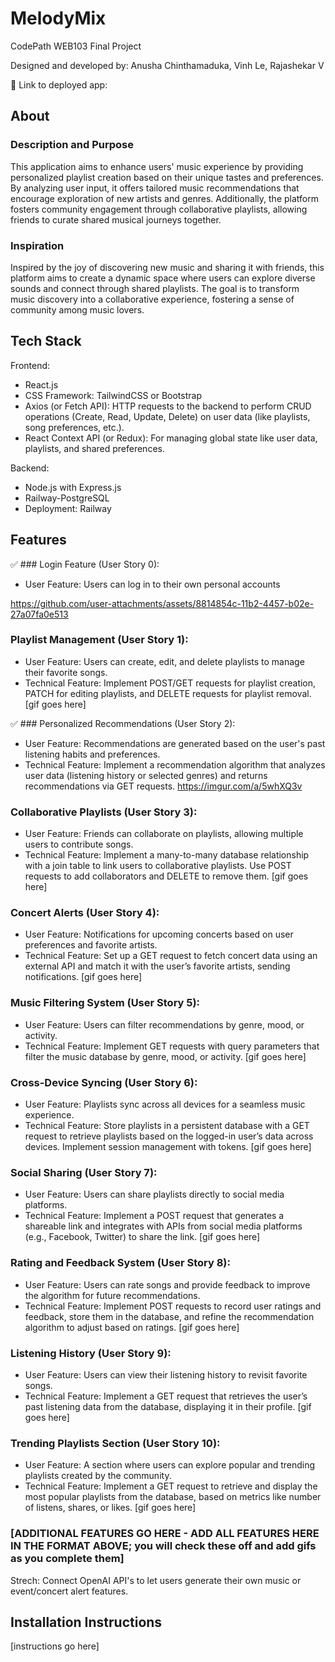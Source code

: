 # MelodyMix

CodePath WEB103 Final Project

Designed and developed by: Anusha Chinthamaduka, Vinh Le, Rajashekar V

🔗 Link to deployed app:

## About

### Description and Purpose

This application aims to enhance users' music experience by providing personalized playlist creation based on their unique tastes and preferences. By analyzing user input, it offers tailored music recommendations that encourage exploration of new artists and genres. Additionally, the platform fosters community engagement through collaborative playlists, allowing friends to curate shared musical journeys together.

### Inspiration

Inspired by the joy of discovering new music and sharing it with friends, this platform aims to create a dynamic space where users can explore diverse sounds and connect through shared playlists. The goal is to transform music discovery into a collaborative experience, fostering a sense of community among music lovers.

## Tech Stack

Frontend:
- React.js
- CSS Framework: TailwindCSS or Bootstrap
- Axios (or Fetch API): HTTP requests to the backend to perform CRUD operations (Create, Read, Update, Delete) on user data (like playlists, song preferences, etc.).
- React Context API (or Redux): For managing global state like user data, playlists, and shared preferences.

Backend:
- Node.js with Express.js
- Railway-PostgreSQL
- Deployment: Railway
  
## Features
 ✅ ### Login Feature (User Story 0):
 - User Feature: Users can log in to their own personal accounts


https://github.com/user-attachments/assets/8814854c-11b2-4457-b02e-27a07fa0e513


### Playlist Management (User Story 1): 
- User Feature: Users can create, edit, and delete playlists to manage their favorite songs.
- Technical Feature: Implement POST/GET requests for playlist creation, PATCH for editing playlists, and DELETE requests for playlist removal.
[gif goes here]

 ✅ ### Personalized Recommendations (User Story 2): 
- User Feature: Recommendations are generated based on the user's past listening habits and preferences.
- Technical Feature: Implement a recommendation algorithm that analyzes user data (listening history or selected genres) and returns recommendations via GET requests.
https://imgur.com/a/5whXQ3v

### Collaborative Playlists (User Story 3): 
- User Feature: Friends can collaborate on playlists, allowing multiple users to contribute songs.
- Technical Feature: Implement a many-to-many database relationship with a join table to link users to collaborative playlists. Use POST requests to add collaborators and DELETE to remove them.
[gif goes here]
### Concert Alerts (User Story 4): 
- User Feature: Notifications for upcoming concerts based on user preferences and favorite artists.
- Technical Feature: Set up a GET request to fetch concert data using an external API and match it with the user’s favorite artists, sending notifications.
[gif goes here]
### Music Filtering System (User Story 5): 
- User Feature: Users can filter recommendations by genre, mood, or activity.
- Technical Feature: Implement GET requests with query parameters that filter the music database by genre, mood, or activity.
[gif goes here]
### Cross-Device Syncing (User Story 6): 
- User Feature: Playlists sync across all devices for a seamless music experience.
- Technical Feature: Store playlists in a persistent database with a GET request to retrieve playlists based on the logged-in user’s data across devices. Implement session management with tokens.
[gif goes here]
### Social Sharing (User Story 7): 
- User Feature: Users can share playlists directly to social media platforms.
- Technical Feature: Implement a POST request that generates a shareable link and integrates with APIs from social media platforms (e.g., Facebook, Twitter) to share the link.
[gif goes here]
### Rating and Feedback System (User Story 8): 
- User Feature: Users can rate songs and provide feedback to improve the algorithm for future recommendations.
- Technical Feature: Implement POST requests to record user ratings and feedback, store them in the database, and refine the recommendation algorithm to adjust based on ratings.
[gif goes here]
### Listening History (User Story 9): 
- User Feature: Users can view their listening history to revisit favorite songs.
- Technical Feature: Implement a GET request that retrieves the user’s past listening data from the database, displaying it in their profile.
[gif goes here]
### Trending Playlists Section (User Story 10): 
- User Feature: A section where users can explore popular and trending playlists created by the community.
- Technical Feature: Implement a GET request to retrieve and display the most popular playlists from the database, based on metrics like number of listens, shares, or likes.
[gif goes here]


### [ADDITIONAL FEATURES GO HERE - ADD ALL FEATURES HERE IN THE FORMAT ABOVE; you will check these off and add gifs as you complete them]
Strech: Connect OpenAI API's to let users generate their own music or event/concert alert features.

## Installation Instructions

[instructions go here]
